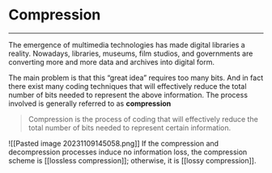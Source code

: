 # Compression
---
The emergence of multimedia technologies has made digital libraries a reality. Nowadays, libraries, museums, film studios, and governments are converting more and more data and archives into digital form.

The main problem is that this “great idea” requires too many bits. And in fact there exist many coding techniques that will effectively reduce the total number of bits needed to represent the above information. The process involved is generally referred to as **compression**

>Compression is the process of coding that will effectively reduce the total number of bits needed to represent certain information.

![[Pasted image 20231109145058.png]]
If the compression and decompression processes induce no information loss, the compression scheme is [[lossless compression]]; otherwise, it is [[lossy compression]].